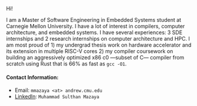 Hi! 

I am a Master of Software Engineering in Embedded Systems student at Carnegie Mellon University. I have a lot of interest in compilers, computer architecture, and embedded systems. I have several experiences: 3 SDE internships and 2 research internships on computer architecture and HPC. I am most proud of 1) my undergrad thesis work on hardware accelerator and its extension in multiple RISC-V cores 2) my compiler coursework on building an aggressively optimized x86 c0 —subset of C— compiler from scratch using Rust that is 66% as fast as `gcc -O1`.

#### Contact Information:
- Email: `mmazaya <at> andrew.cmu.edu`
- [LinkedIn](https://www.linkedin.com/in/muhammad-sulthan-mazaya-7289091b3/): `Muhammad Sulthan Mazaya`
